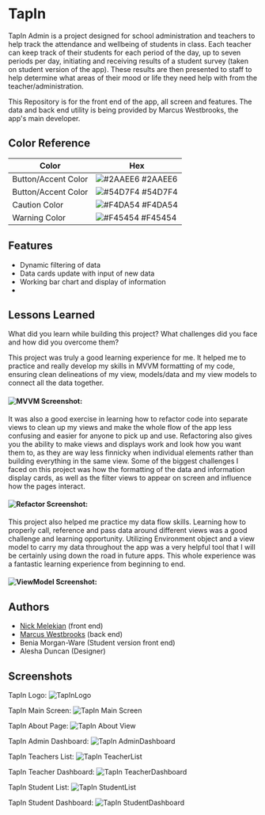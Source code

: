 # TapIn

TapIn Admin is a project designed for school administration and teachers to help track the attendance and wellbeing of students in class. Each teacher can keep track of their students for each period of the day, up to seven periods per day,  initiating and receiving results of a student survey (taken on student version of the app). These results are then presented to staff to help determine what areas of their mood or life they need help with from the teacher/administration.

This Repository is for the front end of the app, all screen and features. The data and back end utility is being provided by Marcus Westbrooks, the app's main developer.

## Color Reference

| Color             | Hex                                                                |
| ----------------- | ------------------------------------------------------------------ |
| Button/Accent Color| ![#2AAEE6](https://via.placeholder.com/10/2AAEE6?text=+) #2AAEE6 |
| Button/Accent Color| ![#54D7F4](https://via.placeholder.com/10/54D7F4?text=+) #54D7F4 |
| Caution Color | ![#F4DA54](https://via.placeholder.com/10/F4DA54?text=+) #F4DA54|
| Warning Color | ![#F45454](https://via.placeholder.com/10/F45454?text=+) #F45454 |


## Features

- Dynamic filtering of data
- Data cards update with input of new data
- Working bar chart and display of information
- 


## Lessons Learned

What did you learn while building this project? What challenges did you face and how did you overcome them?

This project was truly a good learning experience for me. It helped me to practice and really develop my skills in MVVM formatting of my code, ensuring clean delineations of my view, models/data and my view models to connect all the data together. 
#### ![MVVM Screenshot:](https://github.com/nmelekian/TapInFrontEnd/blob/main/TapInScreenshots/MVVM%20Format%20of%20Code.png)

It was also a good exercise in learning how to refactor code into separate views to clean up my views and make the whole flow of the app less confusing and easier for anyone to pick up and use. Refactoring also gives you the ability to make views and displays work and look how you want them to, as they are way less finnicky when individual elements rather than building everything in the same view. Some of the biggest challenges I faced on this project was how the formatting of the data and information display cards, as well as the filter views to appear on screen and influence how the pages interact.
#### ![Refactor Screenshot:](https://github.com/nmelekian/TapInFrontEnd/blob/main/TapInScreenshots/Refactor%20Image.png)

This project also helped me practice my data flow skills. Learning how to properly call, reference and pass data around different views was a good challenge and learning opportunity. Utilizing Environment object and a view model to carry my data throughout the app was a very helpful tool that I will be certainly using down the road in future apps. This whole experience was a fantastic learning experience from beginning to end.
#### ![ViewModel Screenshot:](https://github.com/nmelekian/TapInFrontEnd/blob/main/TapInScreenshots/ViewModel%20Image.png)


## Authors

- [Nick Melekian](https://github.com/nmelekian) (front end)
- [Marcus Westbrooks](https://github.com/NinjaHawkZero) (back end)
- Benia Morgan-Ware (Student version front end)
- Alesha Duncan (Designer)


## Screenshots

TapIn Logo:
![TapInLogo](https://github.com/nmelekian/TapInFrontEnd/blob/main/TapInScreenshots/TapInLogo.png)

TapIn Main Screen:
![TapIn Main Screen](https://github.com/nmelekian/TapInFrontEnd/blob/main/TapInScreenshots/TapInMainScreen.png)

TapIn About Page:
![TapIn About View](https://github.com/nmelekian/TapInFrontEnd/blob/main/TapInScreenshots/TapInAbout1.png)

TapIn Admin Dashboard:
![TapIn AdminDashboard](https://github.com/nmelekian/TapInFrontEnd/blob/main/TapInScreenshots/AdminDashboard.png)

TapIn Teachers List:
![TapIn TeacherList](https://github.com/nmelekian/TapInFrontEnd/blob/main/TapInScreenshots/TeacherList.png)

TapIn Teacher Dashboard:
![TapIn TeacherDashboard](https://github.com/nmelekian/TapInFrontEnd/blob/main/TapInScreenshots/TeacherDashboard.png)

TapIn Student List:
![TapIn StudentList](https://github.com/nmelekian/TapInFrontEnd/blob/main/TapInScreenshots/StudentList.png)

TapIn Student Dashboard:
![TapIn StudentDashboard](https://github.com/nmelekian/TapInFrontEnd/blob/main/TapInScreenshots/StudentDashboard1.png)
